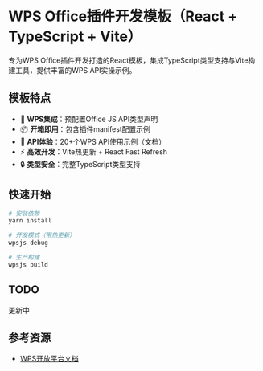 # WPS Office插件开发模板（React + TypeScript + Vite）

专为WPS Office插件开发打造的React模板，集成TypeScript类型支持与Vite构建工具，提供丰富的WPS API实操示例。

## 模板特点

- 🚀 **WPS集成**：预配置Office JS API类型声明
- 📦 **开箱即用**：包含插件manifest配置示例
- 🧪 **API体验**：20+个WPS API使用示例（文档）
- ⚡ **高效开发**：Vite热更新 + React Fast Refresh
- 🔒 **类型安全**：完整TypeScript类型支持

## 快速开始

```bash
# 安装依赖
yarn install

# 开发模式（带热更新）
wpsjs debug

# 生产构建
wpsjs build
```

## TODO
更新中

## 参考资源

- [WPS开放平台文档](https://qn.cache.wpscdn.cn/)